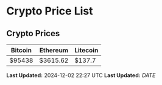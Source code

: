 # Crypto Price List

## Crypto Prices
| Bitcoin | Ethereum | Litecoin |
| ------- | -------- | -------- |
| $95438 | $3615.62 | $137.7 |
**Last Updated:** 2024-12-02 22:27 UTC
**Last Updated:** $DATE$
